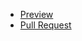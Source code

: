 - [Preview](https://Tsekhmister.github.io/my-project/)
- [Pull Request](https://github.com/Tsekhmister/my-project/pull/1/files)